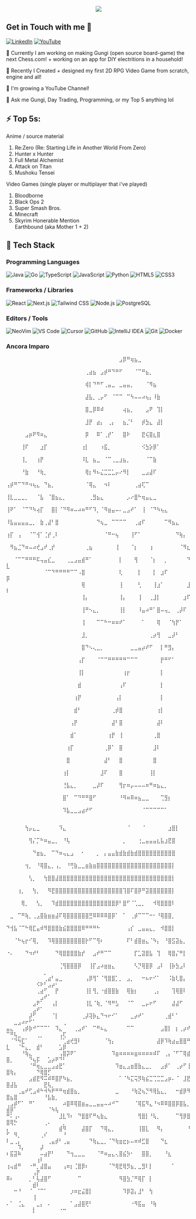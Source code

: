 <p align="center">
  <img src="https://readme-typing-svg.herokuapp.com/?lines=Initializing+Zae's+System+.+.+.;Welcome,+Git+Dweller!;Im+Zaecorra+(yes+its+an+alias)&font=Fira+Code&color=00FF00&size=22&pause=200&speed=25&repeat=false" />
</p>

## Get in Touch with me 🍂
[![LinkedIn](https://img.shields.io/badge/LinkedIn-0A66C2?style=for-the-badge&logo=linkedin&logoColor=white)](https://www.linkedin.com/in/zae-correa/)
[![YouTube](https://img.shields.io/badge/YouTube-FF0000?style=for-the-badge&logo=youtube&logoColor=white)](https://www.youtube.com/channel/UCZ3FK6bzGQ-2MSNcoGETizw)


🔭 Currently I am working on making Gungi (open source board-game) the next Chess.com! + working on an app for DIY electritions in a household!  

🦾 Recently I Created + designed my first 2D RPG Video Game from scratch, engine and all!  

🌱 I'm growing a YouTube Channel!  

💬 Ask me Gungi, Day Trading, Programming, or my Top 5 anything lol  

## ⚡ Top 5s:
Anime / source material   
1. Re:Zero (Re: Starting Life in Another World From Zero)
2. Hunter x Hunter
3. Full Metal Alchemist
4. Attack on Titan
5. Mushoku Tensei

Video Games (single player or multiplayer that i've played)  
1. Bloodborne
2. Black Ops 2
3. Super Smash Bros.
4. Minecraft
5. Skyrim
Honerable Mention  
Earthbound (aka Mother 1 + 2)


## 🚀 Tech Stack
<!-- Programming Languages -->
### Programming Languages
![Java](https://img.shields.io/badge/Java-ED8B00?style=for-the-badge&logo=java&logoColor=white)
![Go](https://img.shields.io/badge/Go-00ADD8?style=for-the-badge&logo=go&logoColor=white)
![TypeScript](https://img.shields.io/badge/TypeScript-3178C6?style=for-the-badge&logo=typescript&logoColor=white)
![JavaScript](https://img.shields.io/badge/JavaScript-F7DF1E?style=for-the-badge&logo=javascript&logoColor=black)
![Python](https://img.shields.io/badge/Python-3776AB?style=for-the-badge&logo=python&logoColor=white)
![HTML5](https://img.shields.io/badge/HTML5-E34F26?style=for-the-badge&logo=html5&logoColor=white)
![CSS3](https://img.shields.io/badge/CSS3-1572B6?style=for-the-badge&logo=css3&logoColor=white)

<!-- Frameworks / Libraries -->
### Frameworks / Libraries
![React](https://img.shields.io/badge/React-61DAFB?style=for-the-badge&logo=react&logoColor=black)
![Next.js](https://img.shields.io/badge/Next.js-000000?style=for-the-badge&logo=next.js&logoColor=white)
![Tailwind CSS](https://img.shields.io/badge/Tailwind_CSS-06B6D4?style=for-the-badge&logo=tailwind-css&logoColor=white)
![Node.js](https://img.shields.io/badge/Node.js-339933?style=for-the-badge&logo=node.js&logoColor=white)
![PostgreSQL](https://img.shields.io/badge/PostgreSQL-4169E1?style=for-the-badge&logo=postgresql&logoColor=white)

<!-- Editors / Tools -->
### Editors / Tools
![NeoVim](https://img.shields.io/badge/NeoVim-57A143?style=for-the-badge&logo=neovim&logoColor=white)
![VS Code](https://img.shields.io/badge/VS%20Code-007ACC?style=for-the-badge&logo=visual-studio-code&logoColor=white)
![Cursor](https://img.shields.io/badge/Cursor-000000?style=for-the-badge&logo=cursor&logoColor=white)
![GitHub](https://img.shields.io/badge/GitHub-181717?style=for-the-badge&logo=github&logoColor=white)
![IntelliJ IDEA](https://img.shields.io/badge/IntelliJ%20IDEA-000000?style=for-the-badge&logo=intellijidea&logoColor=white)
![Git](https://img.shields.io/badge/Git-F05032?style=for-the-badge&logo=git&logoColor=white)
![Docker](https://img.shields.io/badge/Docker-2496ED?style=for-the-badge&logo=docker&logoColor=white)



  ### Ancora Imparo


⠀⠀⠀⠀⠀⠀⠀⠀⠀⠀⠀⠀⠀⠀⠀⠀⠀⠀⠀⠀⠀⠀⠀⠀⠀⠀⠀⠀⠀⠀⣠⡿⠛⢶⣦⣀⠀⠀⠀⠀⠀⠀⠀⠀⠀⠀⠀⠀⠀⠀
⠀⠀⠀⠀⠀⠀⠀⠀⠀⠀⠀⠀⠀⠀⠀⠀⠀⠀⠀⠀⠀⢀⣴⣦⠀⣠⡾⠛⠙⠛⠋⠀⠀⠀⠈⠉⠛⣦⡀⠀⠀⠀⠀⠀⠀⠀⠀⠀⠀⠀
⠀⠀⠀⠀⠀⠀⠀⠀⠀⠀⠀⠀⠀⠀⠀⠀⠀⠀⠀⠀⠀⢾⡇⠙⠛⠋⢀⣤⣀⠀⣀⣤⣤⡀⠀⠀⠀⠈⠻⣦⠀⠀⠀⠀⠀⠀⠀⠀⠀⠀
⠀⠀⠀⠀⠀⠀⠀⠀⠀⠀⠀⠀⠀⠀⠀⠀⠀⠀⠀⠀⠀⣼⣧⡀⢀⡤⠋⠀⠈⠉⠉⠀⠉⠳⠤⠤⠴⢦⡄⠸⣷⠀⠀⠀⠀⠀⠀⠀⠀⠀
⠀⠀⠀⠀⠀⠀⠀⠀⠀⠀⠀⠀⠀⠀⠀⠀⠀⠀⠀⠀⠀⣿⣀⡿⠿⠾⠀⠀⠀⠀⠀⢴⣦⡀⠀⠀⠀⣠⠟⠀⢹⡇⠀⠀⠀⠀⠀⠀⠀⠀
⠀⠀⠀⠀⠀⠀⠀⠀⠀⠀⠀⠀⠀⠀⠀⠀⠀⠀⠀⠀⠀⣸⡟⠀⣴⡄⠀⢀⡄⠀⠀⣦⡈⠃⠀⠀⡾⣳⣄⠀⣼⡇⠀⠀⠀⠀⠀⠀⠀⠀
⠀⠀⠀⠀⠀⣠⡶⠟⠻⠶⣄⠀⠀⠀⠀⠀⠀⠀⠀⠀⠀⡿⠀⠀⠿⠁⢀⡞⠁⠀⠀⣿⠗⠀⠀⠀⣟⢮⣿⣆⣿⠀⠀⠀⠀⠀⠀⠀⠀⠀
⠀⠀⠀⠀⢸⠏⠀⠀⠀⣰⡏⠀⠀⠀⠀⠀⠀⠀⠀⠀⢰⡇⠀⠀⠀⠰⣯⡀⠀⠀⠀⠀⠀⠀⠀⠀⠪⣳⡵⡿⠁⠀⠀⠀⠀⠀⠀⠀⠀⠀
⠀⠀⠀⠀⢸⡀⠀⠀⢰⡟⠀⠀⠀⠀⠀⠀⠀⠀⠀⠀⠸⣇⠀⣦⣀⠀⠈⠉⢀⣀⣰⣦⡀⠀⠀⠀⠀⠈⠉⣷⠀⠀⠀⠀⠀⠀⠀⠀⠀⠀
⠀⠀⠀⠀⠘⣷⠀⠀⠘⢷⡀⠀⠀⠀⠀⠀⠀⠀⠀⠀⠀⢿⡆⠻⠦⣌⣉⣉⣁⡤⠔⠻⡇⠀⠀⠀⣀⣠⣼⠏⠀⠀⠀⠀⠀⠀⠀⠀⠀⠀
⢠⡾⠛⠉⠙⠛⠲⢦⣄⠀⠙⣦⡀⠀⠀⠀⠀⠀⠀⠀⠀⠈⢿⣄⠀⠀⠲⠇⠀⠀⠀⠀⠀⠀⢀⣴⢏⠉⠀⠀⠀⠀⠀⠀⠀⠀⠀⠀⠀⠀
⢸⣇⣀⣀⣀⡀⠀⠀⠈⣧⠀⠈⣿⣦⣄⡀⠀⠀⠀⠀⠀⠀⢀⣻⣦⣄⠀⠀⠀⠀⠀⠀⡠⠔⣿⠓⢶⣤⣄⣀⠀⠀⠀⠀⠀⠀⠀⠀⠀⠀
⢸⠟⠁⠀⠈⠉⠙⠳⢴⡏⠀⠀⣿⡇⠈⠙⠻⠶⠤⠴⠶⠛⠋⠹⡀⠈⠻⣶⣤⠤⠄⣀⣠⠞⠁⠀⢸⠀⠈⠙⠳⢦⣄⠀⠀⠀⠀⠀⠀⠀
⠸⣧⣤⣤⣤⣤⣀⡀⠀⣷⢀⣼⠃⣿⠀⠀⠀⠀⠀⠀⠀⠀⠀⠀⠙⢦⣀⠀⠉⠉⠉⠉⠀⠀⢀⣴⠏⠀⠀⠀⠀⠀⠉⠻⣦⣄⠀⠀⠀⠀
⢰⡏⠀⢠⠀⠀⠈⠉⢺⠁⢈⡞⢀⠇⠀⠀⠀⠀⠀⠀⠀⠀⠀⠀⠀⠀⠈⠛⠒⢦⠀⠀⠀⢸⠋⠁⠀⠀⠀⠀⠀⠀⠀⠀⠀⠙⢷⡄⠀⠀
⠀⠻⣦⣈⠙⠶⠤⠴⢞⣠⠞⢀⡞⠀⠀⠀⠀⠀⠀⠀⠀⢀⣦⠀⠀⠀⠀⠀⠀⢸⠀⠀⠀⠈⡆⠀⠀⠀⢰⠀⠀⠀⠀⠀⠀⠀⠈⠻⣆⠀
⠀⠀⠈⠉⠉⠛⠛⠛⠯⢤⣤⣎⣀⠀⠀⠀⢀⣀⣠⣤⣾⠛⠁⠀⠀⠀⠀⠀⠀⠀⡇⠀⠀⠀⢻⠀⠀⠀⠈⡆⠀⠀⡀⠀⠀⠀⠀⠀⠙⣇
⠀⠀⠀⠀⠀⠀⠀⠀⠀⠀⠈⠉⠙⠛⠛⠛⠛⠉⠉⠠⣿⠀⠀⠀⠀⠀⠀⠀⠀⠀⢇⠀⠀⠀⠀⡇⠀⠀⠀⡇⠀⣰⠏⠀⠀⠀⠀⠀⠀⡿
⠀⠀⠀⠀⠀⠀⠀⠀⠀⠀⠀⠀⠀⠀⠀⠀⠀⠀⠀⠀⢿⠀⠀⠀⠀⠀⠀⠀⠀⠀⢸⠀⠀⠀⠀⢃⠀⠀⠀⢸⣰⠁⠀⠀⠀⠀⠀⠀⣸⠇
⠀⠀⠀⠀⠀⠀⠀⠀⠀⠀⠀⠀⠀⠀⠀⠀⠀⠀⠀⠀⢸⡄⠀⠀⠀⠀⠀⠀⠀⠀⢸⡄⠀⠀⠀⢸⠀⠀⢀⣸⡇⠀⠀⠀⠀⠀⠀⣰⠏⠀
⠀⠀⠀⠀⠀⠀⠀⠀⠀⠀⠀⠀⠀⠀⠀⠀⠀⠀⠀⠀⢸⠛⠢⣄⡀⠀⠀⠀⠀⠀⢸⡇⠀⠀⠀⠸⣤⠴⠛⠁⣿⠤⢤⡀⠀⢀⡼⠏⠀⠀
⠀⠀⠀⠀⠀⠀⠀⠀⠀⠀⠀⠀⠀⠀⠀⠀⠀⠀⠀⠀⢸⠀⠀⠀⠉⠉⠓⠒⠶⠶⠞⠁⠀⠀⠀⠀⠁⠀⠀⠀⢿⠀⠀⠈⢳⡟⠁⠀⠀⠀
⠀⠀⠀⠀⠀⠀⠀⠀⠀⠀⠀⠀⠀⠀⠀⠀⠀⠀⠀⠀⣸⡀⠀⠀⠀⠀⠀⠀⠀⠀⠀⠀⠀⠀⠀⠀⠀⠀⢀⡴⢻⠀⠀⣀⡼⠃⠀⠀⠀⠀
⠀⠀⠀⠀⠀⠀⠀⠀⠀⠀⠀⠀⠀⠀⠀⠀⠀⠀⠀⠀⣿⠙⠢⢄⣀⡀⠀⠀⠀⠀⠀⠀⠀⣀⣀⣤⡴⠞⠋⠀⠀⡇⠛⣻⡄⠀⠀⠀⠀⠀
⠀⠀⠀⠀⠀⠀⠀⠀⠀⠀⠀⠀⠀⠀⠀⠀⠀⠀⠀⢠⡏⠀⠀⠀⠈⠉⠉⠛⠛⠛⠛⠛⠉⠉⠉⠀⠀⠀⠀⠀⠀⡟⠛⠋⠁⠀⠀⠀⠀⠀
⠀⠀⠀⠀⠀⠀⠀⠀⠀⠀⠀⠀⠀⠀⠀⠀⠀⠀⠀⢸⡇⠀⠀⠀⠀⠀⠀⠀⠀⠀⠀⢰⡖⠀⠀⠀⠀⠀⠀⠀⠀⡇⠀⠀⠀⠀⠀⠀⠀⠀
⠀⠀⠀⠀⠀⠀⠀⠀⠀⠀⠀⠀⠀⠀⠀⠀⠀⠀⠀⣾⠀⠀⠀⠀⠀⠀⠀⠀⠀⠀⢠⠏⠀⠀⠀⠀⠀⠀⠀⠀⠀⡇⠀⠀⠀⠀⠀⠀⠀⠀
⠀⠀⠀⠀⠀⠀⠀⠀⠀⠀⠀⠀⠀⠀⠀⠀⠀⠀⢰⡟⠀⠀⠀⠀⠀⠀⠀⠀⠀⢠⡇⠀⠀⠀⠀⠀⠀⠀⠀⠀⠀⡇⠀⠀⠀⠀⠀⠀⠀⠀
⠀⠀⠀⠀⠀⠀⠀⠀⠀⠀⠀⠀⠀⠀⠀⠀⠀⠀⣾⠃⠀⠀⠀⠀⠀⠀⠀⠀⢀⡾⣿⠀⠀⠀⠀⠀⠀⠀⠀⠀⢰⡇⠀⠀⠀⠀⠀⠀⠀⠀
⠀⠀⠀⠀⠀⠀⠀⠀⠀⠀⠀⠀⠀⠀⠀⠀⠀⢠⡟⠀⠀⠀⠀⠀⠀⠀⠀⠀⣼⠃⣿⠀⠀⠀⠀⠀⠀⠀⠀⠀⣼⠇⠀⠀⠀⠀⠀⠀⠀⠀
⠀⠀⠀⠀⠀⠀⠀⠀⠀⠀⠀⠀⠀⠀⠀⠀⠀⣾⠁⠀⠀⠀⠀⠀⠀⠀⠀⢰⡟⠀⢸⠀⠀⠀⠀⠀⠀⠀⠀⢀⣿⠀⠀⠀⠀⠀⠀⠀⠀⠀
⠀⠀⠀⠀⠀⠀⠀⠀⠀⠀⠀⠀⠀⠀⠀⠀⢰⡏⠀⠀⠀⠀⠀⠀⠀⠀⢀⡿⠁⠀⣿⠀⠀⠀⠀⠀⠀⠀⠀⣸⠇⠀⠀⠀⠀⠀⠀⠀⠀⠀
⠀⠀⠀⠀⠀⠀⠀⠀⠀⠀⠀⠀⠀⠀⠀⠀⣿⠀⠀⠀⠀⠀⠀⠀⠀⠀⣼⠃⠀⠀⣿⠀⠀⠀⠀⠀⠀⠀⠀⣿⠀⠀⠀⠀⠀⠀⠀⠀⠀⠀
⠀⠀⠀⠀⠀⠀⠀⠀⠀⠀⠀⠀⠀⠀⠀⢰⡇⠀⠀⠀⠀⠀⠀⠀⠀⣸⠏⠀⠀⠀⣿⠀⠀⠀⠀⠀⠀⠀⢸⡇⠀⠀⠀⠀⠀⠀⠀⠀⠀⠀
⠀⠀⠀⠀⠀⠀⠀⠀⠀⠀⠀⠀⠀⠀⠀⢘⣧⣄⡀⠀⠀⠀⠀⣀⡼⠏⠀⠀⠀⠀⢻⡖⠶⡤⠤⠤⠤⠶⠛⠶⣦⣄⡀⠀⠀⠀⠀⠀⠀⠀
⠀⠀⠀⠀⠀⠀⠀⠀⠀⠀⠀⠀⠀⠀⠀⣿⠁⠀⠉⠙⠛⠛⣿⠋⠀⠀⠀⠀⠀⠀⠘⠻⠶⠿⠶⣦⣀⣀⠀⠀⠀⢉⣻⡆⠀⠀⠀⠀⠀⠀
⠀⠀⠀⠀⠀⠀⠀⠀⠀⠀⠀⠀⠀⠀⠀⠹⣧⣀⣀⣠⣴⠞⠋⠀⠀⠀⠀⠀⠀⠀⠀⠀⠀⠀⠀⠀⠈⠉⠉⠉⠉⠉⠁⠀⠀⠀⠀⠀⠀⠀



⠀⠀⠀⠀⠀⢳⡤⣄⣀⠀⠀⠀⠀⠀⠹⣄⠀⠀⠀⠀⠀⠀⠀⠀⠀⠀⠀⠀⠀⠀⠀⠀⠈⠀⠀⠀⠈⠀⠀⠀⠀⠀⠀⣰⣿⡇⠀⠀⠀⠀⠀⠀⠀⠀⠀⠀⠀⠀⠀⠀⠀⠀⠀⠀⠀
⠀⠀⠀⠀⠀⠀⢻⡌⡉⠓⠶⣤⣀⡀⠀⠘⢧⠀⠀⠀⠀⠀⠀⠀⠀⠀⠀⠀⠀⠀⠀⡀⠀⠀⠀⢐⣀⣤⣤⣤⣆⣧⣰⣟⣿⠀⠀⠀⠀⠀⠀⠀⠀⠀⠀⠀⠀⠀⠀⠀⠀⠀⠀⠀⠀
⠀⠀⠀⠀⠀⠀⠀⠙⣶⣦⡀⠀⠉⠙⠶⢤⣄⣠⠀⠀⠂⠀⠀⠀⡀⠀⡄⣤⣤⣷⣾⣷⣾⣷⣾⣿⣿⣿⣿⣿⣿⣿⣿⣿⣿⠀⠀⠀⠀⠀⠀⠀⠀⠀⠀⠀⠀⠀⠀⠀⠀⠀⠀⠀⠀
⠀⠀⠀⠀⠀⢲⡀⠀⠘⢿⣿⣄⡀⢠⡀⠀⠘⢛⣷⣀⣀⣶⣷⣶⣿⣿⣿⣿⣿⣿⣿⣿⣿⣿⣿⣿⣿⣿⣿⣿⣿⣿⣿⣿⡇⠀⠀⠀⠀⠀⠀⠀⠀⠀⠀⠀⠀⠀⠀⠀⠀⠀⠀⠀⠀
⠀⠀⠀⠀⠀⠀⢣⡀⠀⠀⢳⣿⣿⣼⣿⣿⣿⣿⣿⣿⣿⣿⣿⣿⣿⣿⣿⣿⣿⣿⣿⣿⣿⣿⣿⣿⣿⣿⣿⣿⣿⣿⣿⣿⡇⠀⠀⠀⠀⠀⠀⠀⠀⠀⠀⠀⠀⠀⠀⠀⠀⠀⠀⠀⠀
⠀⠀⠀⢰⡀⠀⠀⢳⡀⠀⠀⠻⣟⣿⣿⣿⣿⣿⣿⣿⣿⣿⣿⣿⣿⣿⣿⣿⣿⣿⣿⢹⣿⠏⣿⡿⠛⣽⣿⣿⣿⣿⣿⣿⡇⠀⠀⠀⠀⠀⠀⠀⠀⠀⠀⠀⠀⠀⠀⠀⠀⠀⠀⠀⠀
⠀⠀⠀⠀⢿⡀⠀⠀⢣⡀⠀⠀⠹⣾⣿⣿⣿⣿⣿⣿⣿⣿⣿⣿⣿⣿⣿⣿⣿⡿⠃⣿⠋⠈⢁⣀⡀⠀⠀⠺⢿⣿⣿⣿⠇⠀⠀⠀⠀⠀⠀⠀⠀⠀⠀⠀⠀⠀⠀⠀⠀⠀⠀⠀⠀
⠀⣀⠀⠉⠛⢷⡀⢀⣠⣿⣷⣶⣶⣼⠏⢿⣿⣿⣿⣿⣿⣿⣛⠿⠿⠿⠿⣿⡿⠁⠀⠁⠀⢀⡾⠉⠉⠉⠒⠂⠘⢿⣿⣿⡀⠀⠀⠀⠀⠀⠀⠀⠀⠀⠀⠀⠀⠀⠀⠀⠀⠀⠀⠀⠀
⠙⢺⣧⠈⠉⠓⢿⣏⣤⠾⠻⣿⣿⣿⣷⣮⣿⣿⣿⣿⠿⠛⠛⠛⠓⠀⠀⠀⠀⠀⠀⠀⢠⡎⠀⣀⣤⣤⣄⡀⠀⠺⣿⣿⡇⠀⠀⠀⠀⠀⠀⠀⠀⠀⠀⠀⠀⠀⠀⠀⠀⠀⠀⠀⠀
⠀⠀⠈⠓⢦⡖⠊⢿⡀⠀⠀⠹⢿⣿⣿⣿⣿⣿⣿⣿⣿⡗⠋⠉⢻⠆⠀⠀⠀⠀⠀⠀⠏⠃⣾⣿⣶⣄⠈⠳⡄⠀⠘⣿⣫⣽⣦⡀⠀⠀⠀⠀⠀⠀⠀⠀⠀⠀⠀⠀⠀⠀⠀⠀⠀
⠐⠄⠀⠀⠀⠙⠲⠞⠃⠀⠀⠀⠀⠙⢿⣿⣿⣿⣿⣷⡞⠀⠀⣠⠞⠛⠉⠉⠀⠀⠀⠀⠀⠀⡏⣁⣽⣿⣧⠀⢹⠀⠀⢿⣿⡌⠛⡇⠀⠀⠀⠀⠀⠀⠀⠀⠀⠀⠀⠀⠀⠀⠀⠀⠀
⠀⠀⠀⠀⠀⠀⠀⠀⠀⠀⠀⠀⠀⠀⢈⢻⣿⣿⣿⡿⠀⠀⢸⡏⣠⠴⣶⣶⣄⠀⠀⠀⠀⠀⠣⡙⢿⣿⡿⠀⣠⠇⠀⢸⡷⣳⣠⠇⠀⠀⠀⠀⠀⠀⠀⠀⠀⠀⠀⡀⠀⠀⠀⠀⠀
⠀⠀⠀⠀⠀⠀⠀⠀⠀⠀⢀⣴⠃⣤⣀⠀⠀⠀⠀⠀⠀⢠⡿⢻⠁⠈⢻⣿⣿⡁⡀⠀⣠⡀⠀⠀⠒⠦⠖⠊⠁⠀⠀⠨⣷⢇⣿⡄⠀⠀⠀⠀⠀⠀⠀⠀⠀⠪⠗⠃⣠⡴⠂⠀⠀
⠀⠀⠀⠀⠀⠀⠀⠀⢀⣴⠋⠀⠀⡟⠀⠀⠀⠀⠀⠀⠀⢸⡇⢻⡀⠐⣾⣿⣿⣷⠀⠀⢿⣷⡆⠀⠀⠀⠀⢀⡄⠀⠀⠀⢹⢿⣿⠇⠀⠀⠀⠀⠀⠀⠀⠀⠀⠀⣠⠞⠁⠀⠀⠀⠀
⠀⠀⠀⠀⠀⠀⠀⣠⠟⠁⠀⠀⢠⡇⠀⠀⠀⠀⠀⠀⠀⢸⣇⠈⢷⡀⠈⠻⠛⣣⠀⠀⠈⠉⠀⠀⣀⡤⠖⠋⠀⠀⠀⠀⣼⣼⠋⠀⠀⠀⠀⠀⠀⠀⠀⠀⣠⠞⠁⠀⠀⠀⠀⠀⠀
⠀⠀⠀⠀⠀⠀⡼⠋⠀⠀⠀⠀⠈⡇⠀⠀⠀⠀⠀⠀⢀⡼⢽⡷⣄⠙⠲⠖⠊⠁⠀⠀⠀⣀⡴⠞⠁⠀⠀⠀⠀⠀⢀⣾⠃⠁⠀⠀⠀⠀⠀⣀⣠⠴⠖⠋⠁⠀⠀⠀⠀⠀⠀⠀⢀
⣤⣄⠀⠀⢠⡾⡷⠚⠉⠉⠉⠁⠀⠹⣄⠀⠀⠀⢀⣠⠞⠁⠀⠉⠛⠦⣄⠀⠀⠀⠀⠀⠉⠉⠀⠀⠀⠀⠀⠀⠀⣠⣿⡇⠀⡆⢀⡴⠞⠉⠛⢧⣀⠀⠀⠀⠀⢀⡀⠀⠀⠀⠀⢠⢏
⠀⠈⠙⠳⣏⠁⠀⠀⠀⠀⠀⠀⠀⠀⠈⢁⣴⢞⣻⠇⠀⠀⠀⠀⠀⠀⠈⢳⡄⠀⠀⠀⠀⠀⠀⠀⠀⠀⠀⠀⣼⡿⠹⢷⣴⣤⣿⣿⠛⣇⠀⠀⠈⠓⣄⡀⠀⣾⠃⠀⠀⠀⠀⣡⡿
⠀⠀⠀⠀⠘⢷⣄⠀⠀⠀⠀⠀⠀⠀⢠⣿⡽⠟⠁⠀⠀⠀⠀⠀⠀⠀⠀⠀⠹⣶⠶⠶⠶⠶⣶⠶⠶⠶⠶⠾⠏⠀⢀⡄⠈⠋⠉⢿⣾⣿⡀⠀⠀⠀⠀⠙⢦⡯⠀⠀⣡⡴⠟⠙⠃
⠀⠀⠀⠀⠀⠀⠈⠛⢶⣄⣀⣀⣠⣴⣟⠁⠀⠀⠀⠀⠀⠀⠀⠀⠀⠀⠀⠀⠀⠹⣶⣄⣠⣶⣿⣷⣄⣀⡀⠀⠀⣠⡾⠁⠀⢀⡴⠋⢸⣿⢷⡄⠀⠀⠀⠀⠀⠙⢿⣿⡋⠀⠀⠀⠀
⠀⠀⠀⠀⠀⠀⣠⣾⣟⠻⠭⠾⠿⣿⡟⠳⣦⡀⠀⠀⠀⠀⠀⠀⠀⠀⠀⠀⠀⠀⠁⠈⠳⣍⢭⡻⢷⣮⣉⢉⣉⣉⣠⡶⠄⠈⠀⣸⣟⣿⣼⣧⠀⠀⠀⠀⠀⠀⠀⣟⢧⡀⠀⠀⠀
⠀⠀⠀⢀⣤⠞⢋⣠⠾⠓⠺⠳⠟⠛⠛⢶⣾⣿⣦⡀⠀⠀⠀⠀⠀⠀⠀⠀⠀⣀⠀⠀⠀⠘⢷⣝⢦⡙⠻⢿⣧⣄⡀⠀⠀⠒⣾⡿⠻⣿⣦⣿⠀⠀⠀⠀⠀⠀⠀⠘⣧⣷⡀⠀⠀
⢀⣠⡾⠋⠁⠀⠛⠁⠀⠀⠀⠀⠀⠀⠀⠴⣿⠿⢿⣿⣶⣤⣀⣀⣤⣤⠤⠴⠚⠉⠀⠀⠀⠀⠈⢿⣯⠻⣄⠘⠲⠿⠿⣿⣿⡿⣿⣧⡀⣾⡿⠁⠀⠀⠀⠀⠀⠀⠀⠀⠈⠳⢧⠀⠀
⠛⠅⢠⠄⠀⠀⠀⠀⠀⠀⠀⠀⠀⠀⣸⣇⠹⠆⠀⠙⣿⣿⠏⠛⢦⣷⣄⠀⠀⠀⠀⠀⠀⠀⠀⢻⣿⡇⠘⢧⡀⠀⠀⠀⠀⠉⢻⡿⣿⣿⢿⡓⠀⠀⠀⠀⠀⠀⠀⢀⠄⠀⠀⠀⡀
⡄⠀⠀⠀⠀⠀⠀⠀⠀⠀⠀⠀⠀⠀⣾⠻⠀⠀⠀⠀⣼⣿⡏⠀⠀⠙⢿⣄⡀⠀⠀⠀⠀⠀⠀⢸⣿⣇⠀⠀⠻⡄⠀⠀⠀⠀⠀⠀⠘⠋⠀⠻⡀⠀⠀⠀⠀⠀⢀⠎⠀⠀⠀⠀⠘
⠇⣀⢀⡄⠀⠀⠀⠀⠀⠀⠀⢀⣤⡾⠃⢀⣤⠀⠀⠀⠀⠀⠙⢷⣄⣀⡀⠈⠙⢷⣶⣖⡦⠤⠶⠾⣋⣿⠀⠀⠀⠙⣆⠀⠀⠀⠀⠀⠀⠀⠀⠀⠹⡄⠀⠀⠀⠀⡼⠀⠀⠀⠀⠀⠀
⠆⣯⣽⠷⠀⠀⠀⠀⠀⠤⣴⡟⠃⠀⠀⠀⠙⢲⣀⣀⣀⠀⠀⠀⠈⠛⠶⣤⣄⢄⣿⣮⡳⠂⠀⠀⣿⣿⡀⠀⠀⠀⠘⣆⠀⠀⠀⠀⠀⠀⠀⠀⠀⠀⠀⠀⠀⢰⠇⠀⠀⠀⠀⠀⠀
⢰⢤⣾⠛⠀⠀⠐⠛⡀⣼⣿⣤⠀⠀⠀⢠⠶⡆⢈⣿⡿⠆⠀⠀⠀⠀⠀⠈⠙⢿⣟⢿⡻⣦⡀⣀⣻⠇⡇⠀⠀⠀⠀⠀⠁⠀⠀⠀⠀⠀⠀⠀⠀⠀⠀⠀⢠⡟⠀⠀⠀⠀⠀⠀⠀
⠿⠆⠀⠀⠀⠀⡀⠃⢧⣼⣿⠋⠀⠀⠀⠀⠀⠀⠀⠉⠀⠀⠀⠀⠀⠀⠀⠀⠀⠀⠻⣿⣳⡈⠛⢿⡏⠀⡇⠀⠀⠀⠀⠀⠀⠀⠀⠀⠀⠀⠀⠀⠀⠀⠀⠀⣾⠇⠀⠀⠀⠀⠀⠀⠀
⠀⠀⠒⠘⠀⠀⠈⠀⠈⠉⠁⠀⠀⠀⠀⠀⠀⡰⠶⣖⣬⣿⡇⠀⠀⠀⠀⠀⠀⠀⠀⠹⡿⣽⡄⣸⠃⠀⢳⠀⠀⠀⠀⠀⠀⠀⠀⠀⠀⠀⠀⠀⠀⠀⠀⠀⢸⠀⠀⠀⠀⠀⠀⠀⠀
⠄⠁⠀⢈⣄⠀⠀⠀⣀⡄⠀⠄⠀⠀⠀⠀⠀⠁⣠⣼⣿⢟⠃⠀⠀⠀⠀⠀⠀⠀⠀⠀⠀⠐⠻⣯⣤⠀⠘⢷⠀⠀⠀⠀⠀⠀⠀⠀⠀⠀⠀⠀⠀⠀⠀⠀⡇⠀⠀⠀⠀⠀⠀⠐⠒
<!--
**403-ko2/403-ko2** is a ✨ _special_ ✨ repository because its `README.md` (this file) appears on your GitHub profile.

Here are some ideas to get you started:


